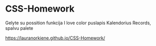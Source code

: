 # CSS-Homework

Gelyte su possition funkcija
I love color puslapis
Kalendorius
Records, spalvu palete

https://lauranorkiene.github.io/CSS-Homework/
